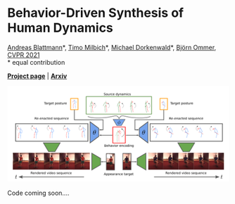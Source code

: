 # Behavior-Driven Synthesis of Human Dynamics

[Andreas Blattmann](https://www.linkedin.com/in/andreas-blattmann-479038186/?originalSubdomain=de)\*,
[Timo Milbich](https://timomilbich.github.io/)\*,
[Michael Dorkenwald](https://mdork.github.io/)\*,
[Björn Ommer](https://hci.iwr.uni-heidelberg.de/Staff/bommer),
[CVPR 2021](http://cvpr2021.thecvf.com/)<br/>
\* equal contribution

[**Project page**](https://compvis.github.io/behavior-driven-video-synthesis/) |
[**Arxiv**](https://arxiv.org/abs/2103.04677)

![teaser](https://github.com/CompVis/behavior-driven-video-synthesis/blob/gh-pages/images/first-page.png "Method pipeline")


Code coming soon....
